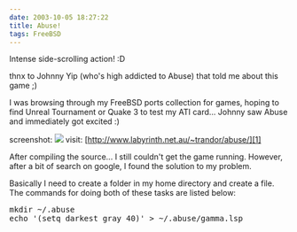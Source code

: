 ```yaml
---
date: 2003-10-05 18:27:22
title: Abuse!
tags: FreeBSD
---
```

Intense side-scrolling action! :D

thnx to Johnny Yip (who's high addicted to Abuse) that told me about this game
;)

I was browsing through my FreeBSD ports collection for games, hoping to find
Unreal Tournament or Quake 3 to test my ATI card... Johnny saw Abuse and
immediately got excited :)

screenshot:
![](http://www.labyrinth.net.au/~trandor/abuse/shot3.jpg)
visit:
[http://www.labyrinth.net.au/~trandor/abuse/][1]

After compiling the source... I still couldn't get the game running. However,
after a bit of search on google, I found the solution to my problem.

Basically I need to create a folder in my home directory and create a file. The
commands for doing both of these tasks are listed below:

<pre class="brush:bash">
mkdir ~/.abuse
echo '(setq darkest_gray 40)' > ~/.abuse/gamma.lsp
</pre>

  [1]: http://www.labyrinth.net.au/~trandor/abuse/
